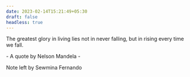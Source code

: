 ```yaml
---
date: 2023-02-14T15:21:49+05:30
draft: false
headless: true
---
```


The greatest glory in living lies not in never falling, but in rising every time we fall.

\- A quote by Nelson Mandela -

Note left by Sewmina Fernando
